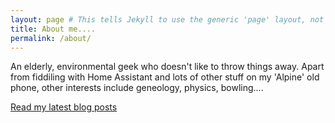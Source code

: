```yaml
---
layout: page # This tells Jekyll to use the generic 'page' layout, not the 'home' layout that lists posts.
title: About me....
permalink: /about/ 
---
```


An elderly, environmental geek who doesn't like to throw things away. Apart from fiddiling with Home Assistant and lots of other stuff on my 'Alpine' old phone, other interests include geneology, physics, bowling.... 



[Read my latest blog posts](/blog/)
